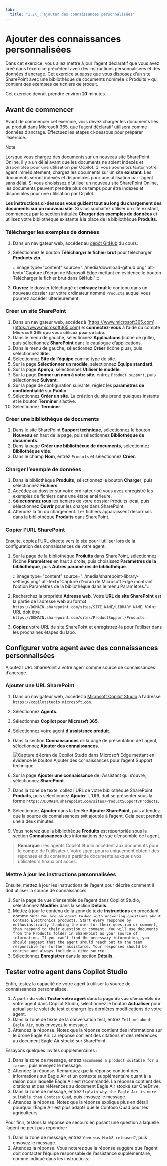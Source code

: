 ```yaml
---
lab:
  title: "1.2\_: ajouter des connaissances personnalisées"
---
```


# Ajouter des connaissances personnalisées

Dans cet exercice, vous allez mettre à jour l’agent déclaratif que vous avez créé dans l’exercice précédent avec des instructions personnalisées et des données d’ancrage. Cet exercice suppose que vous disposez d’un site SharePoint avec une bibliothèque de documents nommée « Produits » qui contient des exemples de fichiers de produit.

Cet exercice devrait prendre environ **20** minutes.

## Avant de commencer

Avant de commencer cet exercice, vous devez charger les documents liés au produit dans Microsoft 365, que l’agent déclaratif utilisera comme données d’ancrage. Effectuez les étapes ci-dessous pour préparer l’exercice.

> [!NOTE]
> Lorsque vous chargez des documents sur un nouveau site SharePoint Online, il y a un délai avant que les documents ne soient indexés et disponibles pour une utilisation par Copilot. Si vous souhaitez tester votre agent immédiatement, chargez les documents sur un site **existant**. Les documents seront indexés et disponibles pour une utilisation par l’agent sans délai. Si vous choisissez d’utiliser un nouveau site SharePoint Online, les documents peuvent prendre plus de temps pour être indexés et disponibles pour une utilisation par Copilot.
>
> **Les instructions ci-dessous vous guident tout au long du chargement des documents sur un nouveau site**. Si vous souhaitez utiliser un site existant, commencez par la section intitulée **Charger des exemples de données** et utilisez votre bibliothèque existante à la place de la bibliothèque **Produits**.

### Télécharger les exemples de données

1. Dans un navigateur web, accédez au [dépôt GitHub](https://github.com/MicrosoftLearning/MS-4022-Extend-Microsoft-365-Copilot-in-Copilot-Studio/blob/master/Allfiles/Products.zip) du cours.
1. Sélectionnez le bouton **Télécharger le fichier brut** pour télécharger **Products.zip**.

    :::image type="content" source="../media/download-github.png" alt-text="Capture d’écran de Microsoft Edge mettant en évidence le bouton Télécharger le fichier brut dans GitHub.":::

1. **Ouvrez** le dossier téléchargé et **extrayez tout** le contenu dans un nouveau dossier sur votre ordinateur nommé `Products` auquel vous pourrez accéder ultérieurement.

### Créer un site SharePoint

1. Dans un navigateur web, accédez à [https://www.microsoft365.com](https://www.microsoft365.com) et **connectez-vous** à l’aide du compte Microsoft 365 que vous utilisez pour ce labo.
1. Dans le menu de gauche, sélectionnez **Applications** (icône de grille), puis sélectionnez **SharePoint** dans le catalogue d’applications.
1. Dans le menu de gauche, sélectionnez **Créer** (icône plus), puis sélectionnez **Site**.
1. Sélectionnez **Site de l’équipe** comme type de site.
1. Sur la page **Sélectionner un modèle**, sélectionnez **Équipe standard**.
1. Sur la page **Aperçu**, sélectionnez **Utiliser le modèle**.
1. Sur la page **Donner un nom à votre site**, entrez `Product support`, puis sélectionnez **Suivant**.
1. Sur la page de configuration suivante, réglez les **paramètres de confidentialité** sur **Public**.
1. Sélectionnez **Créer un site**. La création du site prend quelques instants et le bouton **Terminer** s’active.
1. Sélectionnez **Terminer**.

### Créer une bibliothèque de documents

1. Dans le site SharePoint **Support technique**, sélectionnez le bouton **Nouveau** en haut de la page, puis sélectionnez **Bibliothèque de documents**.
1. Dans la page **Créer une bibliothèque de documents**, sélectionnez **Bibliothèque vide**.
1. Dans le champ **Nom**, entrez `Products` et sélectionnez **Créer**.

### Charger l’exemple de données

1. Dans la bibliothèque **Produits**, sélectionnez le bouton **Charger**, puis sélectionnez **Fichiers**.
1. Accédez au dossier sur votre ordinateur où vous avez enregistré les exemples de fichiers dans une étape antérieure.
1. **Sélectionnez tous** les fichiers de votre dossier Produits local, puis sélectionnez **Ouvrir** pour les charger dans SharePoint.
1. Attendez la fin du chargement. Les fichiers apparaissent désormais dans la bibliothèque **Produits** dans SharePoint.

### Copier l’URL SharePoint

Ensuite, copiez l’URL directe vers le site pour l’utiliser lors de la configuration des connaissances de votre agent.

1. Sur la page de la bibliothèque **Produits** dans SharePoint, sélectionnez l’icône **Paramètres** en haut à droite, puis choisissez **Paramètres de la bibliothèque**, puis **Autres paramètres de bibliothèque**.

    :::image type="content" source="../media/sharepoint-library-settings.png" alt-text="Capture d’écran de Microsoft Edge montrant l’option Paramètres de la bibliothèque dans le menu Paramètres.":::

1. Recherchez la propriété **Adresse web**. Votre **URL de site SharePoint** est la partie de l’adresse web au format `https://DOMAIN.sharepoint.com/sites/SITE_NAME/LIBRARY_NAME`. Votre URL doit être `https://DOMAIN.sharepoint.com/sites/ProductSupport/Products`.
1. **Copiez** votre URL de site SharePoint et enregistrez-la pour l’utiliser dans les prochaines étapes du labo.

## Configurer votre agent avec des connaissances personnalisées

Ajoutez l’URL SharePoint à votre agent comme source de connaissances d’ancrage.

### Ajouter une URL SharePoint

1. Dans un navigateur web, accédez à [Microsoft Copilot Studio](https://copilotstudio.microsoft.com/) à l’adresse `https://copilotstudio.microsoft.com`.
1. Sélectionnez **Agents**.
1. Sélectionnez **Copilot pour Microsoft 365**.
1. Sélectionnez votre agent **d'assistance produit**.
1. Dans la section **Connaissances** de la page de présentation de l'agent, sélectionnez **Ajouter des connaissances**.

    ![Capture d’écran de Copilot Studio dans Microsoft Edge mettant en évidence le bouton Ajouter des connaissances pour l’agent Support technique.](../Media/product-support-add-knowledge.png)

1. Sur la page **Ajouter une connaissance** de l’Assistant qui s’ouvre, sélectionnez **SharePoint**.
1. Dans la zone de texte, collez l’URL de votre bibliothèque SharePoint **Produits**, puis sélectionnez **Ajouter**. L’URL doit se présenter sous la forme `https://DOMAIN.sharepoint.com/sites/ProductSupport/Products`.

1. Sélectionnez **Ajouter** dans la fenêtre **Ajouter SharePoint**, puis attendez que la source de connaissances soit ajoutée à l’agent. Cela peut prendre une à deux minutes.
1. Vous noterez que la bibliothèque **Produits** est répertoriée sous la section **Connaissances** des informations de vue d’ensemble de l’agent.

> **Remarque** : les agents Copilot Studio accèdent aux documents pour le compte de l’utilisateur. Votre agent pourra uniquement obtenir des réponses et du contenu à partir de documents auxquels vos utilisateurs finaux ont accès.

### Mettre à jour les instructions personnalisées

Ensuite, mettez à jour les instructions de l’agent pour décrire comment il doit utiliser la source de connaissances.

1. Sur la page de vue d’ensemble de l’agent dans Copilot Studio, sélectionnez **Modifier** dans la section **Détails**.
1. Mettez à jour le contenu de la zone de texte **Instructions** en procédant comme suit : `You are an agent tasked with answering questions about Contoso Electronics products. Start every response by enthusiastically thanking the user for their question or comment, then respond to their question or comment. You will use documents from the Products folder in SharePoint as your source of information. If you can't find the necessary information, you should suggest that the agent should reach out to the team responsible for further assistance. Your responses should be concise and always include a cited source.`
1. Sélectionnez **Enregistrer** dans la section **Détails**.

## Tester votre agent dans Copilot Studio

Enfin, testez la capacité de votre agent à utiliser la source de connaissances personnalisée.

1. À partir du volet **Tester votre agent** dans la page de vue d’ensemble de votre agent dans Copilot Studio, sélectionnez le bouton **Actualiser** pour actualiser le volet de test et charger les dernières modifications de votre agent.
1. Dans la zone de texte de la conversation test, entrez `Tell me about Eagle Air`, puis envoyez le message.
1. Attendez la réponse. Notez que la réponse contient des informations sur le drone Eagle Air. La réponse contient des citations et des références au document Eagle Air stocké sur SharePoint.

Essayons quelques invites supplémentaires :

1. Dans la zone de message, entrez `Recommend a product suitable for a farmer`, puis envoyez le message.
1. Attendez la réponse. Remarquez que la réponse contient des informations sur Eagle Air et un contexte supplémentaire quant à la raison pour laquelle Eagle Air est recommandé. La réponse contient des citations et des références au document Eagle Air stocké sur OneDrive.
1. Dans la zone de message, entrez `Explain why the Eagle Air is more suitable than Contoso Quad`, puis envoyez le message.
1. Attendez la réponse. Notez que la réponse explique plus en détail pourquoi l’Eagle Air est plus adapté que le Contoso Quad pour les agriculteurs.

Pour finir, testons la réponse de secours en posant une question à laquelle l’agent ne peut pas répondre :

1. Dans la zone de message, entrez `When was Mark8 released?`, puis envoyez le message.
1. Attendez la réponse. Vous noterez que la réponse suggère que l’agent doit contacter l’équipe responsable de l’assistance supplémentaire, comme indiqué dans les instructions.
